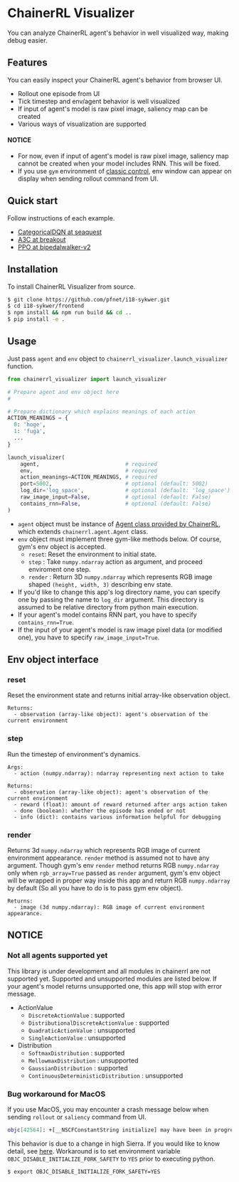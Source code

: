 # ChainerRL Visualizer
You can analyze ChainerRL agent's behavior in well visualized way, making debug easier.

## Features
You can easily inspect your ChainerRL agent's behavior from browser UI.

- Rollout one episode from UI
- Tick timestep and env/agent behavior is well visualized
- If input of agent's model is raw pixel image, saliency map can be created
- Various ways of visualization are supported

#### NOTICE
- For now, even if input of agent's model is raw pixel image, saliency map cannot be created when your model includes RNN. This will be fixed.
- If you use `gym` environment of [classic control](https://github.com/openai/gym/tree/master/gym/envs/classic_control), env window can appear on display when sending rollout command from UI.

## Quick start
Follow instructions of each example.
- [CategoricalDQN at seaquest](examples/categorical_dqn_seaquest)
- [A3C at breakout](examples/a3c_breakout)
- [PPO at bipedalwalker-v2](examples/ppo_bipedalwalker_v2)

## Installation
To install ChainerRL Visualizer from source.

```sh
$ git clone https://github.com/pfnet/i18-sykwer.git
$ cd i18-sykwer/frontend
$ npm install && npm run build && cd ..
$ pip install -e .
```

## Usage
Just pass `agent` and `env` object to `chainerrl_visualizer.launch_visualizer` function.
```python
from chainerrl_visualizer import launch_visualizer

# Prepare agent and env object here
#

# Prepare dictionary which explains meanings of each action
ACTION_MEANINGS = {
  0: 'hoge',
  1: 'fuga',
  ...
}

launch_visualizer(
    agent,                           # required
    env,                             # required
    action_meanings=ACTION_MEANINGS, # required
    port=5002,                       # optional (default: 5002)
    log_dir='log_space',             # optional (default: 'log_space')
    raw_image_input=False,           # optional (default: False)
    contains_rnn=False,              # optional (default: False)
)

```
- `agent` object must be instance of [Agent class provided by ChainerRL](https://github.com/chainer/chainerrl/tree/master/chainerrl/agents), which extends `chainerrl.agent.Agent` class.
- `env` object must implement three gym-like methods below. Of course, gym's env object is accepted.
  - `reset`: Reset the environment to initial state.
  - `step` : Take `numpy.ndarray` action as argument, and proceed enviroment one step.
  - `render` : Return 3D `numpy.ndarray` which represents RGB image shaped `(height, width, 3)` describing env state.
- If you'd like to change this app's log directory name, you can specify one by passing the name to `log_dir` argument.
  This directory is assumed to be relative directory from python main execution.
- If your agent's model contains RNN part, you have to specify `contains_rnn=True`.
- If the input of your agent's model is raw image pixel data (or modified one), you have to specify `raw_image_input=True`.

## Env object interface
### reset
Reset the environment state and returns initial array-like observation object.
```
Returns:
  - observation (array-like object): agent's observation of the current environment
```

### step
Run the timestep of environment's dynamics.
```
Args:
  - action (numpy.ndarray): ndarray representing next action to take

Returns:
  - observation (array-like object): agent's observation of the current environment
  - reward (float): amount of reward returned after args action taken
  - done (boolean): whether the episode has ended or not
  - info (dict): contains various information helpful for debugging
```

### render
Returns 3d `numpy.ndarray` which represents RGB image of current environment appearance.
`render` method is assumed not to have any argument.
Though gym's env `render` method returns RGB `numpy.ndarray` only when `rgb_array=True` passed as `render` argument,
gym's env object will be wrapped in proper way inside this app and return RGB `numpy.ndarray` by default (So all you have to do is to pass gym env object).
```
Returns:
  - image (3d numpy.ndarray): RGB image of current environment appearance.
```

## NOTICE
### Not all agents supported yet
This library is under development and all modules in chainerrl are not supported yet.
Supported and unsupported modules are listed below.
If your agent's model returns unsupported one, this app will stop with error message.
- ActionValue
  - `DiscreteActionValue` : supported
  - `DistributionalDiscreteActionValue` : supported
  - `QuadraticActionValue` : unsupported
  - `SingleActionValue` : unsupported
- Distribution
  - `SoftmaxDistribution` : supported
  - `MellowmaxDistribution` : unsupported
  - `GaussianDistribution` : supported
  - `ContinuousDeterministicDistribution` : unsupported
  
### Bug workaround for MacOS
If you use MacOS, you may encounter a crash message below when sending `rollout` or `saliency` command from UI.
```bash
objc[42564]: +[__NSCFConstantString initialize] may have been in progress in another thread when fork() was called. We cannot safely call it or ignore it in the fork() child process. Crashing instead. Set a breakpoint on objc_initializeAfterForkError to debug.
```
This behavior is due to a change in high Sierra. If you would like to know detail, see [here](https://bugs.python.org/issue33725).
Workaround is to set environment variable `OBJC_DISABLE_INITIALIZE_FORK_SAFETY` to `YES` prior to executing python.
```bash
$ export OBJC_DISABLE_INITIALIZE_FORK_SAFETY=YES
```
